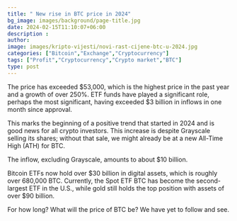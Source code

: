 ```yaml
---
title: " New rise in BTC price in 2024"
bg_image: images/background/page-title.jpg
date: 2024-02-15T11:10:07+06:00
description : 
author: 
image: images/kripto-vijesti/novi-rast-cijene-btc-u-2024.jpg
categories: ["Bitcoin","Exchange","Cryptocurrency"]
tags: ["Profit","Cryptocurrency","Crypto market","BTC"]
type: post
---
```


The price has exceeded $53,000, which is the highest price in the past year and a growth of over 250%. ETF funds have played a significant role, perhaps the most significant, having exceeded $3 billion in inflows in one month since approval.

This marks the beginning of a positive trend that started in 2024 and is good news for all crypto investors. This increase is despite Grayscale selling its shares; without that sale, we might already be at a new All-Time High (ATH) for BTC.

The inflow, excluding Grayscale, amounts to about $10 billion.

Bitcoin ETFs now hold over $30 billion in digital assets, which is roughly over 680,000 BTC.
Currently, the Spot ETF BTC has become the second-largest ETF in the U.S., while gold still holds the top position with assets of over $90 billion.

For how long? What will the price of BTC be? We have yet to follow and see.






